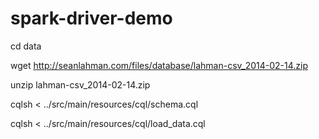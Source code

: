 spark-driver-demo
=================

  cd data

  wget http://seanlahman.com/files/database/lahman-csv_2014-02-14.zip

  unzip lahman-csv_2014-02-14.zip
  
  cqlsh < ../src/main/resources/cql/schema.cql 

  cqlsh < ../src/main/resources/cql/load_data.cql


